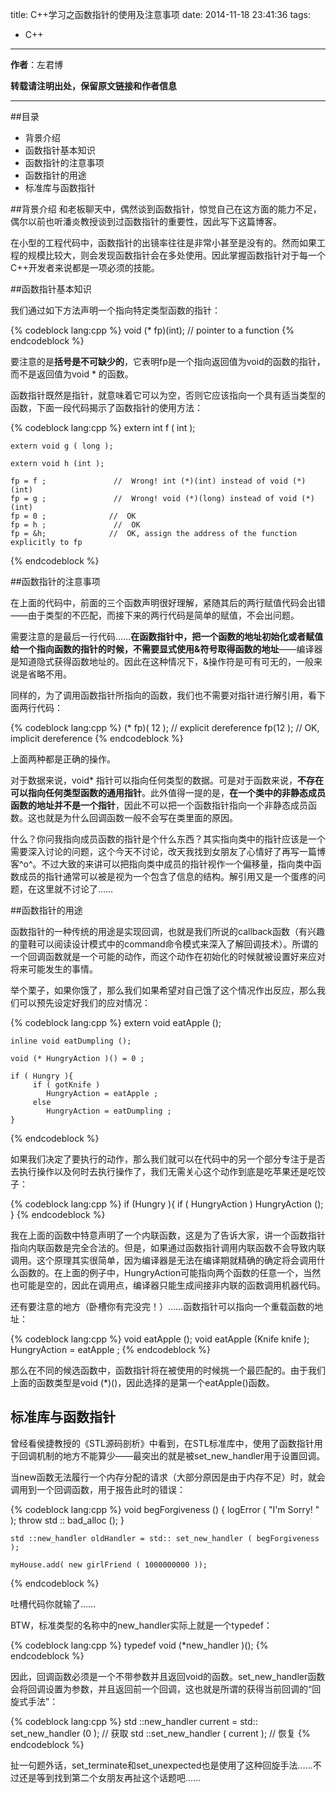 title: C++学习之函数指针的使用及注意事项
date: 2014-11-18 23:41:36
tags:
- C++
---
**作者**：左君博

**转载请注明出处，保留原文链接和作者信息**

* * *

##目录

- 背景介绍
- 函数指针基本知识
- 函数指针的注意事项
- 函数指针的用途
- 标准库与函数指针

##背景介绍
和老板聊天中，偶然谈到函数指针，惊觉自己在这方面的能力不足，偶尔以前也听潘炎教授谈到过函数指针的重要性，因此写下这篇博客。

在小型的工程代码中，函数指针的出镜率往往是非常小甚至是没有的。然而如果工程的规模比较大，则会发现函数指针会在多处使用。因此掌握函数指针对于每一个C++开发者来说都是一项必须的技能。

<!-- more -->

##函数指针基本知识

我们通过如下方法声明一个指向特定类型函数的指针：

{% codeblock lang:cpp %}
    void (* fp)(int);                         // pointer to a function
{% endcodeblock %}

要注意的是**括号是不可缺少的**，它表明fp是一个指向返回值为void的函数的指针，而不是返回值为void * 的函数。

函数指针既然是指针，就意味着它可以为空，否则它应该指向一个具有适当类型的函数，下面一段代码揭示了函数指针的使用方法：

{% codeblock lang:cpp %}
    extern int f ( int );

    extern void g ( long );
    
    extern void h (int );

    fp = f ;               //  Wrong! int (*)(int) instead of void (*)(int)
    fp = g ;               //  Wrong! void (*)(long) instead of void (*)(int)
    fp = 0 ;              //  OK
    fp = h ;               //  OK
    fp = &h;              //  OK, assign the address of the function explicitly to fp
{% endcodeblock %}

##函数指针的注意事项

在上面的代码中，前面的三个函数声明很好理解，紧随其后的两行赋值代码会出错——由于类型的不匹配，而接下来的两行代码是简单的赋值，不会出问题。

需要注意的是最后一行代码……**在函数指针中，把一个函数的地址初始化或者赋值给一个指向函数的指针的时候，不需要显式使用&符号取得函数的地址**——编译器是知道隐式获得函数地址的。因此在这种情况下，&操作符是可有可无的，一般来说是省略不用。

同样的，为了调用函数指针所指向的函数，我们也不需要对指针进行解引用，看下面两行代码：

{% codeblock lang:cpp %}
    (* fp)( 12 );           //  explicit dereference
    fp(12 );                //  OK, implicit dereference
{% endcodeblock %}

上面两种都是正确的操作。

对于数据来说，void\* 指针可以指向任何类型的数据。可是对于函数来说，**不存在可以指向任何类型函数的通用指针**。此外值得一提的是，**在一个类中的非静态成员函数的地址并不是一个指针**，因此不可以把一个函数指针指向一个非静态成员函数。这也就是为什么回调函数一般不会写在类里面的原因。

什么？你问我指向成员函数的指针是个什么东西？其实指向类中的指针应该是一个需要深入讨论的问题，这个今天不讨论，改天我找到女朋友了心情好了再写一篇博客^o^。不过大致的来讲可以把指向类中成员的指针视作一个偏移量，指向类中函数成员的指针通常可以被是视为一个包含了信息的结构。解引用又是一个蛋疼的问题，在这里就不讨论了……

##函数指针的用途

函数指针的一种传统的用途是实现回调，也就是我们所说的callback函数（有兴趣的童鞋可以阅读设计模式中的command命令模式来深入了解回调技术）。所谓的一个回调函数就是一个可能的动作，而这个动作在初始化的时候就被设置好来应对将来可能发生的事情。

举个栗子，如果你饿了，那么我们如果希望对自己饿了这个情况作出反应，那么我们可以预先设定好我们的应对情况：

{% codeblock lang:cpp %}
    extern void eatApple ();
    
    inline void eatDumpling ();
    
    void (* HungryAction )() = 0 ;
    
    if ( Hungry ){
         if ( gotKnife )
            HungryAction = eatApple ;
         else
            HungryAction = eatDumpling ;
    }
{% endcodeblock %}

如果我们决定了要执行的动作，那么我们就可以在代码中的另一个部分专注于是否去执行操作以及何时去执行操作了，我们无需关心这个动作到底是吃苹果还是吃饺子：

{% codeblock lang:cpp %}
    if (Hungry ){
         if ( HungryAction )
            HungryAction ();
    }
{% endcodeblock %}

我在上面的函数中特意声明了一个内联函数，这是为了告诉大家，讲一个函数指针指向内联函数是完全合法的。但是，如果通过函数指针调用内联函数不会导致内联调用。这个原理其实很简单，因为编译器是无法在编译期就精确的确定将会调用什么函数的。在上面的例子中，HungryAction可能指向两个函数的任意一个，当然也可能是空的，因此在调用点，编译器只能生成间接非内联的函数调用机器代码。

还有要注意的地方（卧槽你有完没完！）……函数指针可以指向一个重载函数的地址：

{% codeblock lang:cpp %}
    void eatApple ();
    void eatApple (Knife knife );
    HungryAction = eatApple ;
{% endcodeblock %}

那么在不同的候选函数中，函数指针将在被使用的时候挑一个最匹配的。由于我们上面的函数类型是void (*)()，因此选择的是第一个eatApple()函数。

## 标准库与函数指针
曾经看侯捷教授的《STL源码剖析》中看到，在STL标准库中，使用了函数指针用于回调机制的地方不能算少——最突出的就是被set_new_handler用于设置回调。

当new函数无法履行一个内存分配的请求（大部分原因是由于内存不足）时，就会调用到一个回调函数，用于报告此时的错误：

{% codeblock lang:cpp %}
    void begForgiveness ()
    {
        logError ( "I'm Sorry! " );
         throw std :: bad_alloc ();
    }
    
    std ::new_handler oldHandler = std:: set_new_handler ( begForgiveness );
    
    myHouse.add( new girlFriend ( 1000000000 ));
{% endcodeblock %}

吐槽代码你就输了……

BTW，标准类型的名称中的new\_handler实际上就是一个typedef：

{% codeblock lang:cpp %}
    typedef void (*new_handler )();
{% endcodeblock %}

因此，回调函数必须是一个不带参数并且返回void的函数。set\_new\_handler函数会将回调设置为参数，并且返回前一个回调，这也就是所谓的获得当前回调的“回旋式手法”：

{% codeblock lang:cpp %}
    std ::new_handler current = std:: set_new_handler (0 );      //   获取
    std ::set_new_handler ( current );                           //   恢复
{% endcodeblock %}

扯一句题外话，set\_terminate和set\_unexpected也是使用了这种回旋手法……不过还是等到找到第二个女朋友再扯这个话题吧……







